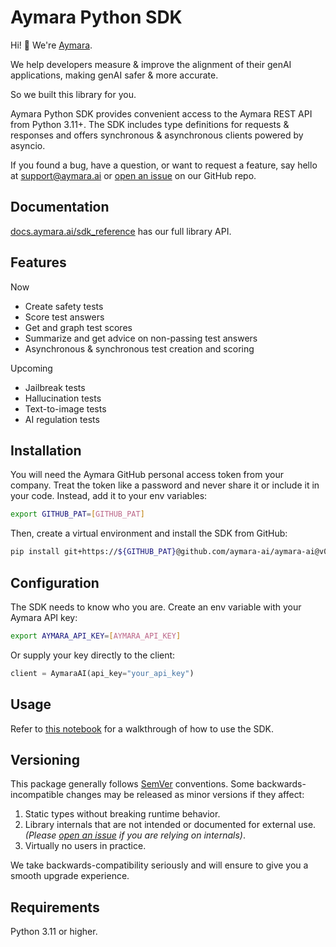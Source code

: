 # Aymara Python SDK

<!-- sphinx-doc-begin -->

Hi! 👋 We're [Aymara](https://www.aymara.ai/).

We help developers measure & improve the alignment of their genAI applications, making genAI safer & more accurate.

So we built this library for you.

Aymara Python SDK provides convenient access to the Aymara REST API from Python 3.11+. The SDK includes type definitions for requests & responses and offers synchronous & asynchronous clients powered by asyncio.

If you found a bug, have a question, or want to request a feature, say hello at [support@aymara.ai](mailto:support@aymara.ai) or [open an issue](https://github.com/aymara-ai/aymara-ai/issues/new) on our GitHub repo.

<!-- sphinx-ignore-start -->

## Documentation

[docs.aymara.ai/sdk_reference](https://docs.aymara.ai/sdk_reference.html) has our full library API.

<!-- sphinx-ignore-end -->

## Features

Now

- Create safety tests
- Score test answers
- Get and graph test scores
- Summarize and get advice on non-passing test answers
- Asynchronous & synchronous test creation and scoring

Upcoming

- Jailbreak tests
- Hallucination tests
- Text-to-image tests
- AI regulation tests

## Installation

You will need the Aymara GitHub personal access token from your company. Treat the token like a password and never share it or include it in your code. Instead, add it to your env variables:

```bash
export GITHUB_PAT=[GITHUB_PAT]
```

Then, create a virtual environment and install the SDK from GitHub:

```bash
pip install git+https://${GITHUB_PAT}@github.com/aymara-ai/aymara-ai@v0.1.1
```

## Configuration

The SDK needs to know who you are. Create an env variable with your Aymara API key:

```bash
export AYMARA_API_KEY=[AYMARA_API_KEY]
```

Or supply your key directly to the client:

```python
client = AymaraAI(api_key="your_api_key")
```

<!-- sphinx-ignore-start -->

## Usage

Refer to [this notebook](https://docs.aymara.ai/safety_notebook.html) for a walkthrough of how to use the SDK.

<!-- sphinx-ignore-end -->

## Versioning

This package generally follows [SemVer](https://semver.org/spec/v2.0.0.html) conventions. Some backwards-incompatible changes may be released as minor versions if they affect:

1. Static types without breaking runtime behavior.
2. Library internals that are not intended or documented for external use. _(Please [open an issue](https://github.com/aymara-ai/aymara-ai/issues/new) if you are relying on internals)_.
3. Virtually no users in practice.

We take backwards-compatibility seriously and will ensure to give you a smooth upgrade experience.

## Requirements

Python 3.11 or higher.
